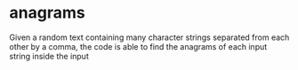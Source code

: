 anagrams
========

Given a random text containing many character strings separated from each other by a comma, the code is able to find the anagrams of each input string inside the input
